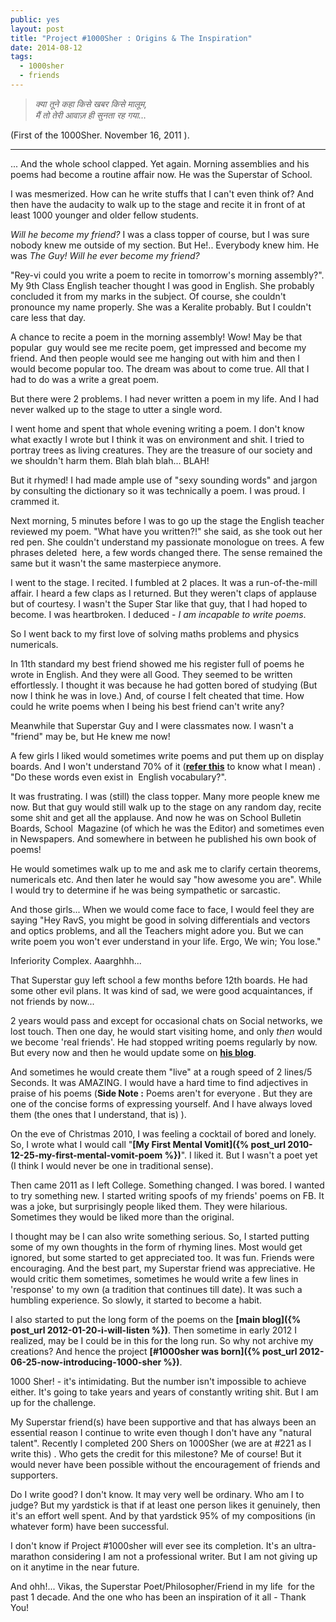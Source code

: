 ```yaml
---
public: yes
layout: post
title: "Project #1000Sher : Origins & The Inspiration"
date: 2014-08-12
tags:
  - 1000sher
  - friends
---
```


> _क्या तूने कहा किसे खबर किसे मालूम,  
> मैं तो तेरी आवाज़ ही सुनता रह गया…_

(First of the 1000Sher. November 16, 2011 ). 

* * *

... And the whole school clapped. Yet again. Morning assemblies and his poems had become a routine affair now. He was the Superstar of School. 

I was mesmerized. How can he write stuffs that I can't even think of? And then have the audacity to walk up to the stage and recite it in front of at least 1000 younger and older fellow students. 

_Will he become my friend?_ I was a class topper of course, but I was sure nobody knew me outside of my section. But He!.. Everybody knew him. He was _The Guy!_ _Will he ever become my friend?_ 

"Rey-vi could you write a poem to recite in tomorrow's morning assembly?". My 9th Class English teacher thought I was good in English. She probably concluded it from my marks in the subject. Of course, she couldn't pronounce my name properly. She was a Keralite probably. But I couldn't care less that day.

A chance to recite a poem in the morning assembly! Wow! May be that popular  guy would see me recite poem, get impressed and become my friend. And then people would see me hanging out with him and then I would become popular too. The dream was about to come true. All that I had to do was a write a great poem. 

But there were 2 problems. I had never written a poem in my life. And I had never walked up to the stage to utter a single word. 

I went home and spent that whole evening writing a poem. I don't know what exactly I wrote but I think it was on environment and shit. I tried to portray trees as living creatures. They are the treasure of our society and we shouldn't harm them. Blah blah blah... BLAH! 

But it rhymed! I had made ample use of "sexy sounding words" and jargon by consulting the dictionary so it was technically a poem. I was proud. I crammed it. 

Next morning, 5 minutes before I was to go up the stage the English teacher reviewed my poem. "What have you written?!" she said, as she took out her red pen. She couldn't understand my passionate monologue on trees. A few phrases deleted  here, a few words changed there. The sense remained the same but it wasn't the same masterpiece anymore. 

I went to the stage. I recited. I fumbled at 2 places. It was a run-of-the-mill affair. I heard a few claps as I returned. But they weren't claps of applause but of courtesy. I wasn't the Super Star like that guy, that I had hoped to become. I was heartbroken. I deduced - _I am incapable to write poems_. 

So I went back to my first love of solving maths problems and physics numericals. 

In 11th standard my best friend showed me his register full of poems he wrote in English. And they were all Good. They seemed to be written effortlessly. I thought it was because he had gotten bored of studying (But now I think he was in love.) And, of course I felt cheated that time. How could he write poems when I being his best friend can't write any? 

Meanwhile that Superstar Guy and I were classmates now. I wasn't a "friend" may be, but He knew me now!

A few girls I liked would sometimes write poems and put them up on display boards. And I won't understand 70% of it (**[refer this](http://theimpulsivemind.blogspot.in/2014/04/you-are-beautiful.html)** to know what I mean) . "Do these words even exist in  English vocabulary?". 

It was frustrating. I was (still) the class topper. Many more people knew me now. But that guy would still walk up to the stage on any random day, recite some shit and get all the applause. And now he was on School Bulletin Boards, School  Magazine (of which he was the Editor) and sometimes even in Newspapers. And somewhere in between he published his own book of poems! 

He would sometimes walk up to me and ask me to clarify certain theorems, numericals etc. And then later he would say "how awesome you are". While I would try to determine if he was being sympathetic or sarcastic. 

And those girls... When we would come face to face, I would feel they are saying "Hey RavS, you might be good in solving differentials and vectors and optics problems, and all the Teachers might adore you. But we can write poem you won't ever understand in your life. Ergo, We win; You lose."

Inferiority Complex. Aaarghhh... 

That Superstar guy left school a few months before 12th boards. He had some other evil plans. It was kind of sad, we were good acquaintances, if not friends by now... 

2 years would pass and except for occasional chats on Social networks, we lost touch. Then one day, he would start visiting home, and only _then_ would we become 'real friends'. He had stopped writing poems regularly by now. But every now and then he would update some on **[his blog](http://vksingh007.blogspot.in/)**.

And sometimes he would create them "live" at a rough speed of 2 lines/5 Seconds. It was AMAZING. I would have a hard time to find adjectives in praise of his poems (**Side Note :** Poems aren't for everyone . But they are one of the concise forms of expressing yourself. And I have always loved them (the ones that I understand, that is) ).



On the eve of Christmas 2010, I was feeling a cocktail of bored and lonely. So, I wrote what I would call "**[My First Mental Vomit]({% post_url 2010-12-25-my-first-mental-vomit-poem %})**". I liked it. But I wasn't a poet yet (I think I would never be one in traditional sense).

Then came 2011 as I left College. Something changed. I was bored. I wanted to try something new. I started writing spoofs of my friends' poems on FB. It was a joke, but surprisingly people liked them. They were hilarious. Sometimes they would be liked more than the original. 

I thought may be I can also write something serious. So, I started putting some of my own thoughts in the form of rhyming lines. Most would get ignored, but some started to get appreciated too. It was fun. Friends were encouraging. And the best part, my Superstar friend was appreciative. He would critic them sometimes, sometimes he would write a few lines in 'response' to my own (a tradition that continues till date). It was such a humbling experience. So slowly, it started to become a habit. 

I also started to put the long form of the poems on the **[main blog]({% post_url 2012-01-20-i-will-listen %})**. Then sometime in early 2012 I realized, may be I could be in this for the long run. So why not archive my creations? And hence the project **[#1000sher was born]({% post_url 2012-06-25-now-introducing-1000-sher %})**. 

1000 Sher! - it's intimidating. But the number isn't impossible to achieve either. It's going to take years and years of constantly writing shit. But I am up for the challenge. 

My Superstar friend(s) have been supportive and that has always been an essential reason I continue to write even though I don't have any "natural talent". Recently I completed 200 Shers on 1000Sher (we are at #221 as I write this) . Who gets the credit for this milestone? Me of course! But it would never have been possible without the encouragement of friends and supporters. 

Do I write good? I don't know. It may very well be ordinary. Who am I to judge? But my yardstick is that if at least one person likes it genuinely, then it's an effort well spent. And by that yardstick 95% of my compositions (in whatever form) have been successful. 

I don't know if Project #1000sher will ever see its completion. It's an ultra-marathon considering I am not a professional writer. But I am not giving up on it anytime in the near future. 

And ohh!... Vikas, the Superstar Poet/Philosopher/Friend in my life  for the past 1 decade. And the one who has been an inspiration of it all - Thank You!
